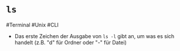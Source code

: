 # `ls`

#Terminal #Unix #CLI

- Das erste Zeichen der Ausgabe von `ls -l` gibt an, um was es sich handelt (z.B. "d" für Ordner oder "-" für Datei)

